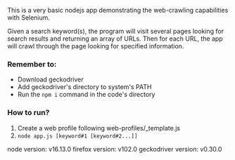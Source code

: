 This is a very basic nodejs app demonstrating the web-crawling capabilities with Selenium.

Given a search keyword(s), the program will visit several pages looking for search results and returning an array of URLs.
Then for each URL, the app will crawl through the page looking for specified information.

### Remember to:
- Download geckodriver
- Add geckodriver's directory to system's PATH
- Run the `npm i` command in the code's directory

### How to run?
1. Create a web profile following web-profiles/_template.js
2. `node app.js [keyword#1 [keyword#2...]]`

node version: v16.13.0
firefox version: v102.0
geckodriver version: v0.30.0
